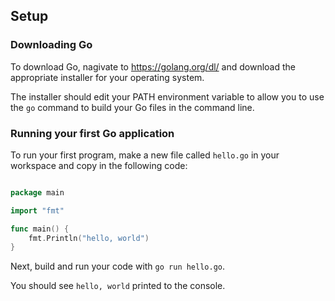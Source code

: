 ## Setup

### Downloading Go

To download Go, nagivate to https://golang.org/dl/ and download the appropriate installer for your operating system.

The installer should edit your PATH environment variable to allow you to use the `go` command to build your Go files in the command line.

### Running your first Go application

To run your first program, make a new file called `hello.go` in your workspace and copy in the following code:

```go

package main

import "fmt"

func main() {
    fmt.Println("hello, world")
}

```

Next, build and run your code with `go run hello.go`. 

You should see `hello, world` printed to the console.
